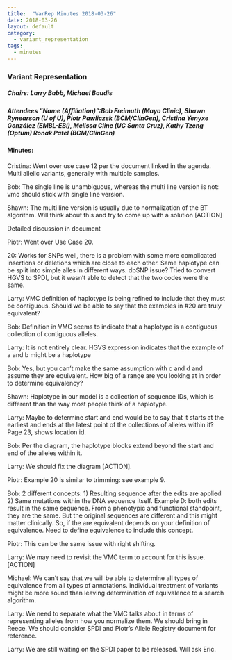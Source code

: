 ```yaml
---
title:  "VarRep Minutes 2018-03-26"
date: 2018-03-26
layout: default
category:
  - variant_representation
tags:
  - minutes
---
```


### Variant Representation
##### Chairs: Larry Babb, Michael Baudis
##### Attendees “Name (Affiliation)”:Bob Freimuth (Mayo Clinic), Shawn Rynearson (U of U), Piotr Pawliczek (BCM/ClinGen), Cristina Yenyxe González (EMBL-EBI), Melissa Cline (UC Santa Cruz), Kathy Tzeng (Optum) Ronak Patel (BCM/ClinGen)


#### Minutes:

Cristina: Went over use case 12 per the document linked in the agenda.  Multi allelic variants, generally with multiple samples. 

Bob: The single line is unambiguous, whereas the multi line version is not: vmc should stick with single line version.

Shawn: The multi line version is usually due to normalization of the BT algorithm.  Will think about this and try to come up with a solution [ACTION]

Detailed discussion in document

Piotr: Went over Use Case 20.

20: Works for SNPs well, there is a problem with some more complicated insertions or deletions which are close to each other. Same haplotype can be split into simple alles in different ways. dbSNP issue? Tried to convert HGVS to SPDI, but it wasn’t able to detect that the two codes were the same.

Larry: VMC definition of haplotype is being refined to include that they must be contiguous.  Should we be able to say that the examples in #20 are truly equivalent?

Bob: Definition in VMC seems to indicate that a haplotype is a contiguous collection of contiguous alleles.

Larry: It is not entirely clear.  HGVS expression indicates that the example of a and b might be a haplotype

Bob: Yes, but you can’t make the same assumption with c and d and assume they are equivalent.  How big of a range are you looking at in order to determine equivalency?

Shawn: Haplotype in our model is a collection of sequence IDs, which is different than the way most people think of a haplotype.

Larry: Maybe to determine start and end would be to say that it starts at the earliest and ends at the latest point of the collections of alleles within it? Page 23, shows location id.

Bob:  Per the diagram, the haplotype blocks extend beyond the start and end of the alleles within it.

Larry: We should fix the diagram [ACTION].

Piotr: Example 20 is similar to trimming: see example 9.

Bob: 2 different concepts: 1) Resulting sequence after the edits are applied 2) Same mutations within the DNA sequence itself. Example D: both edits result in the same sequence.  From a phenotypic and functional standpoint, they are the same. But the original sequences are different and this might matter clinically. So, if the are equivalent depends on your definition of equivalence.  Need to define equivalence to include this concept.

Piotr: This can be the same issue with right shifting.

Larry: We may need to revisit the VMC term to account for this issue. [ACTION]

Michael: We can’t say that we will be able to determine all types of equivalence from all types of annotations.  Individual treatment of variants might be more sound than leaving determination of equivalence to a search algorithm.

Larry: We need to separate what the VMC talks about in terms of representing alleles from how you normalize them.  We should bring in Reece. We should consider SPDI and Piotr’s Allele Registry document for reference.

Larry: We are still waiting on the SPDI paper to be released.  Will ask Eric.
